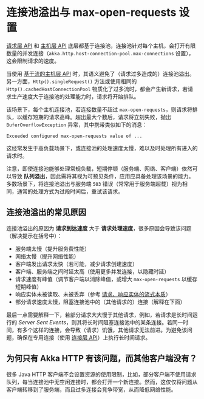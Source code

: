 # 连接池溢出与 max-open-requests 设置

[请求层 API](./Request-Level_Client-Side_API.md) 和 [主机层 API](./Host-Level_Client-Side_API.md) 底层都基于连接池，连接池针对每个主机，会打开有限数量的并发连接（`akka.http.host-connection-pool.max-connections` 设置），这会限制请求的速度。

当使用 [基于流的主机层 API](http://doc.akka.io/docs/akka-http/10.0.10/scala/http/client-side/host-level.html#using-the-host-level-api-in-a-streaming-fashion) 时，其语义避免了（请求过多造成的）连接池溢出。另一方面，`Http().singleRequest()` 方法或使用相同的 `Http().cachedHostConnectionPool` 物质化了过多流时，都会产生新请求，若请求生产速度大于连接池的处理能力时，请求将开始排队。

该场景下，每个主机连接池，若连接数量不超过 `max-open-requests`，则请求将排队，以缓存短期的请求高峰。超出最大个数后，请求将立刻失败，抛出 `BuferOverflowException` 异常，其中携带类似如下的消息：

```
Exceeded configured max-open-requests value of ...
```

这经常发生于高负载场景下，或连接池的处理速度太慢，难以及时处理所有进入的请求时。

注意，即使连接池能够处理常规负载，短期停顿（服务端、网络、客户端）依然可以导致 **队列溢出**，因此需将其视为可预见条件，应用应具备处理该场景的能力。多数场景下，将连接池溢出与服务端 `503` 错误（常常用于服务端超载）视为相同，通常的处理方式为过段时间后，重试该请求。

## 连接池溢出的常见原因

连接池溢出的原因为 **请求到达速度** 大于 **请求处理速度**，很多原因会导致该问题（解决提示在括号中）：

* 服务端太慢（提升服务费性能）
* 网络太慢（提升网络性能）
* 客户端发出请求太快（若可能，减少请求创建速度）
* 客户端、服务端之间时延太高（使用更多并发连接，以隐藏时延）
* 请求速度有峰值（调节客户端以消除峰值，或增大 `max-open-requests` 以缓存短期峰值）
* 响应实体未被读取、未被丢弃（参考 [请求、响应实体的流式本质](../streaming_nature/introduction.md)）
* 部分请求速度太慢，阻塞连接池中的（其他请求的）连接（解释在下面）

最后一点需要解释一下，若部分请求大大慢于其他请求，例如，若请求是长时间运行的 *Server Sent Events*，则其将长时间阻塞连接池中的某条连接。若同一时间，有多个这样的连接，会导致（请求）饥饿，其他请求无法前进。为避免该问题，确保在专用连接（使用 [连接层 API](./Connection-Level_Client-Side_API.md)）上执行长时间请求。

## 为何只有 Akka HTTP 有该问题，而其他客户端没有？

很多 Java HTTP 客户端不会设置资源的使用限制，比如，部分客户端不使用请求队列，每当连接池中无空闲连接时，都会打开一个新连接。然而，这仅仅将问题从客户端转移到了服务端，而且过多连接会竞争带宽，从而降低网络性能。
